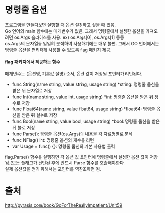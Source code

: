 # 명령줄 옵션  

프로그램을 만들다보면 실행할 때 옵션 설정하고 싶을 때 있음.  
Go 언어의 main 함수에는 매개변수가 없음. 그래서 명령줄에서 설정한 옵션을 가져오려면 os.Args 슬라이스를 사용. ex) os.Args[0], os.Args[1] 등등  
os.Args의 문자열을 일일히 분석하여 사용하기에는 매우 불편. 그래서 GO 언어에서는 명령줄 옵션을 편리하게 사용할 수 있도록 flag 패키지 제공.  

#### flag 패키지에서 제공하는 함수  
매개변수는 (옵션명, 기본값 설명) 순서, 옵션 값이 저장될 포인터가 리턴된다.  
* func String(name string, value string, usage string) *string: 명령줄 옵션을 받은 뒤 문자열로 저장  
* func Int(name string, value int, usage string) *int: 명령줄 옵션을 받은 뒤 정수로 저장  
* func Float64(name string, value float64, usage string) *float64: 명령줄 옵션을 받은 뒤 실수로 저장  
* func Bool(name string, value bool, usage string) *bool: 명령줄 옵션을 받은 뒤 불로 저장  
* func Parse(): 명령줄 옵션(os.Args)의 내용을 각 자료형별로 분석  
* func NFlag() int: 명령줄 옵션의 개수를 리턴  
* var Usage = func() {}: 명령줄 옵션의 기본 사용법 출력  

flag.Parse() 함수를 실행하면 각 옵션 값 포인터에 명령줄에서 설정한 옵션 값이 저장됨.(모든 플래그가 선언된 후에 반드시 Parse 함수를 호출해야한다.  
실제 옵션값을 얻기 위해서는 포인터를 역참조하면 됨.  


# 출처  
http://pyrasis.com/book/GoForTheReallyImpatient/Unit59  
